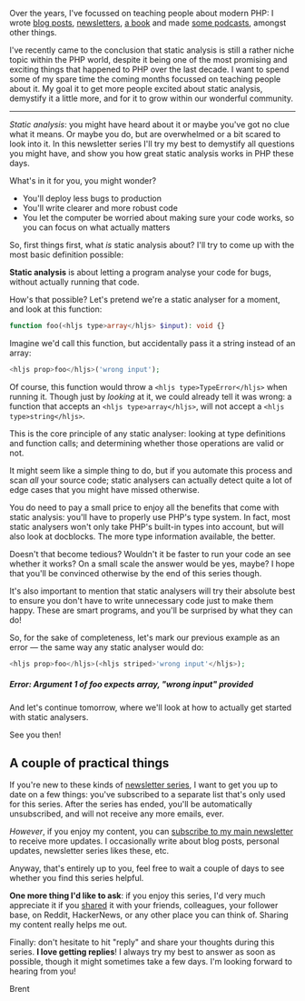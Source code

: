 Over the years, I've focussed on teaching people about modern PHP: I wrote [blog posts](https://stitcher.io/), [newsletters](https://stitcher.io/mail), [a book](https://front-line-php.com/) and made [some podcasts](https://podcasts.apple.com/be/podcast/rant-with-brent/id1462956030), amongst other things.

I've recently came to the conclusion that static analysis is still a rather niche topic within the PHP world, despite it being one of the most promising and exciting things that happened to PHP over the last decade. I want to spend some of my spare time the coming months focussed on teaching people about it. My goal it to get more people excited about static analysis, demystify it a little more, and for it to grow within our wonderful community.  

---

_Static analysis_: you might have heard about it or maybe you've got no clue what it means. Or maybe you do, but are overwhelmed or a bit scared to look into it. In this newsletter series I'll try my best to demystify all questions you might have, and show you how great static analysis works in PHP these days.

What's in it for you, you might wonder?

- You'll deploy less bugs to production
- You'll write clearer and more robust code
- You let the computer be worried about making sure your code works, so you can focus on what actually matters

So, first things first, what _is_ static analysis about? I'll try to come up with the most basic definition possible:

<div class="quote">

**Static analysis** is about letting a program analyse your code for bugs, without actually running that code.
</div>

How's that possible? Let's pretend we're a static analyser for a moment, and look at this function:

```php
function foo(<hljs type>array</hljs> $input): void {}
```

Imagine we'd call this function, but accidentally pass it a string instead of an array:

```php
<hljs prop>foo</hljs>('wrong input');
```

Of course, this function would throw a `<hljs type>TypeError</hljs>` when running it. Though just by _looking_ at it, we could already tell it was wrong: a function that accepts an `<hljs type>array</hljs>`, will not accept a `<hljs type>string</hljs>`.

This is the core principle of any static analyser: looking at type definitions and function calls; and determining whether those operations are valid or not.

It might seem like a simple thing to do, but if you automate this process and scan _all_ your source code; static analysers can actually detect quite a lot of edge cases that you might have missed otherwise.

You do need to pay a small price to enjoy all the benefits that come with static analysis: you'll have to properly use PHP's type system. In fact, most static analysers won't only take PHP's built-in types into account, but will also look at docblocks. The more type information available, the better.

Doesn't that become tedious? Wouldn't it be faster to run your code an see whether it works? On a small scale the answer would be yes, maybe? I hope that you'll be convinced otherwise by the end of this series though.

It's also important to mention that static analysers will try their absolute best to ensure you don't have to write unnecessary code just to make them happy. These are smart programs, and you'll be surprised by what they can do!

So, for the sake of completeness, let's mark our previous example as an error — the same way any static analyser would do:

```php
<hljs prop>foo</hljs>(<hljs striped>'wrong input'</hljs>);
```

##### Error: Argument 1 of foo expects array, "wrong input" provided

And let's continue tomorrow, where we'll look at how to actually get started with static analysers.

See you then!

## A couple of practical things

If you're new to these kinds of [newsletter series](https://road-to-php.com/), I want to get you up to date on a few things: you've subscribed to a separate list that's only used for this series. After the series has ended, you'll be automatically unsubscribed, and will not receive any more emails, ever.

_However_, if you enjoy my content, you can [subscribe to my main newsletter](https://stitcher.io/mail) to receive more updates. I occasionally write about blog posts, personal updates, newsletter series likes these, etc.

Anyway, that's entirely up to you, feel free to wait a couple of days to see whether you find this series helpful.

**One more thing I'd like to ask**: if you enjoy this series, I'd very much appreciate it if you [shared](https://road-to-php.com/static) it with your friends, colleagues, your follower base, on Reddit, HackerNews, or any other place you can think of. Sharing my content really helps me out.

Finally: don't hesitate to hit "reply" and share your thoughts during this series. **I love getting replies**! I always try my best to answer as soon as possible, though it might sometimes take a few days. I'm looking forward to hearing from you!

Brent